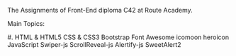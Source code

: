 The Assignments of Front-End diploma C42 at Route Academy.

Main Topics:

#. HTML & HTML5
CSS & CSS3
Bootstrap
Font Awesome
icomoon
heroicon
JavaScript
Swiper-js
ScrollReveal-js
Alertify-js
SweetAlert2
